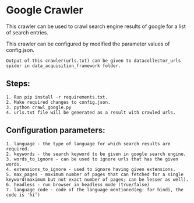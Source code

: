 # Google Crawler

This crawler can be used to crawl search engine results of google for a list of search entries.

This crawler can be configured by modified the parameter values of config.json.

`Output of this crawler(urls.txt) can be given to datacollector_urls spider in data_acquisition_framework folder.`

## Steps:

    1. Run pip install -r requirements.txt.
    2. Make required changes to config.json.
    3. python crawl_google.py
    4. urls.txt file will be generated as a result with crawled urls.

## Configuration parameters:

    1. language - the type of language for which search results are required.
    2. keywords - the search keyword to be given in google search engine.
    3. words_to_ignore - can be used to ignore urls that has the given words.
    4. extensions_to_ignore - used to ignore having given extensions.
    5. max_pages - maximum number of pages that can fetched for a single keyword(maximum but not exact number of pages; can be lesser as well).
    6. headless - run browser in headless mode (true/false)
    7. language_code - code of the language mentioned(eg: for hindi, the code is 'hi')
